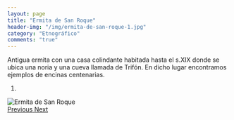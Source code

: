 ```yaml
---
layout: page
title: "Ermita de San Roque"
header-img: "/img/ermita-de-san-roque-1.jpg"
category: "Etnográfico"
comments: "true"
---
```



Antigua ermita con una casa colindante habitada hasta el s.XIX donde se ubica una noria y una cueva llamada de Trifón.  En dicho lugar encontramos ejemplos de encinas centenarias.



<div id="myCarousel" class="carousel slide" data-ride="carousel">
  <!-- Indicators -->
  <ol class="carousel-indicators">
    <li data-target="#myCarousel" data-slide-to="0" class="active"></li>
  </ol>
  <!-- Wrapper for slides -->
  <div class="carousel-inner" role="listbox">
    <div class="item active">
      <img src="{{ site.github.url }}/img/ermita-de-san-roque-1.jpg" alt="Ermita de San Roque">
    </div>
  <!-- Left and right controls -->
  <a class="left carousel-control" href="#myCarousel" role="button" data-slide="prev">
    <span class="glyphicon glyphicon-chevron-left" aria-hidden="true"></span>
    <span class="sr-only">Previous</span>
  </a>
  <a class="right carousel-control" href="#myCarousel" role="button" data-slide="next">
    <span class="glyphicon glyphicon-chevron-right" aria-hidden="true"></span>
    <span class="sr-only">Next</span>
  </a>
</div>


